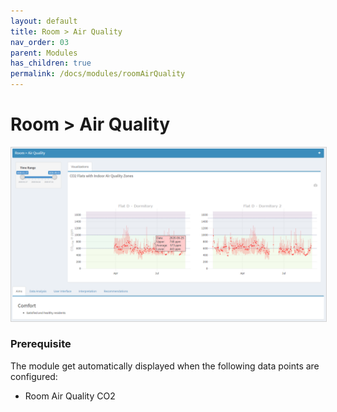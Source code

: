 ```yaml
---
layout: default
title: Room > Air Quality
nav_order: 03
parent: Modules
has_children: true
permalink: /docs/modules/roomAirQuality
---
```


# Room > Air Quality

<img src="https://raw.githubusercontent.com/hslu-ige-laes/lcm/master/docs/assets/images/roomAirQuality_00.PNG" style="border:1px solid lightgrey"/>

### Prerequisite
The module get automatically displayed when the following data points are configured:
- Room Air Quality CO2